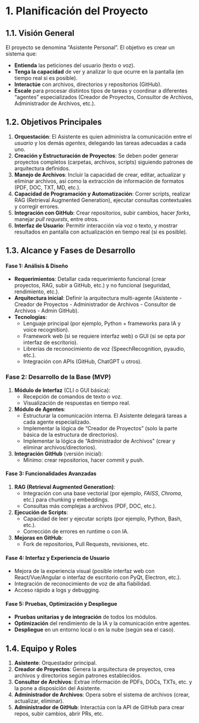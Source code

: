 # 1. Planificación del Proyecto

## 1.1. Visión General

El proyecto se denomina “Asistente Personal”. El objetivo es crear un sistema que:

- **Entienda** las peticiones del usuario (texto o voz).
- **Tenga la capacidad** de ver y analizar lo que ocurre en la pantalla (en tiempo real si es posible).
- **Interactúe** con archivos, directorios y repositorios (GitHub).
- **Escale** para procesar distintos tipos de tareas y coordinar a diferentes “agentes” especializados (Creador de Proyectos, Consultor de Archivos, Administrador de Archivos, etc.).

## 1.2. Objetivos Principales

1. **Orquestación**: El Asistente es quien administra la comunicación entre el _usuario_ y los demás _agentes_, delegando las tareas adecuadas a cada uno.
2. **Creación y Estructuración de Proyectos**: Se deben poder generar proyectos completos (carpetas, archivos, scripts) siguiendo patrones de arquitectura definidos.
3. **Manejo de Archivos**: Incluir la capacidad de crear, editar, actualizar y eliminar archivos, así como la extracción de información de formatos (PDF, DOC, TXT, MD, etc.).
4. **Capacidad de Programación y Automatización**: Correr scripts, realizar RAG (Retrieval Augmented Generation), ejecutar consultas contextuales y corregir errores.
5. **Integración con GitHub**: Crear repositorios, subir cambios, hacer _forks_, manejar _pull requests_, entre otros.
6. **Interfaz de Usuario**: Permitir interacción vía voz o texto, y mostrar resultados en pantalla con actualización en tiempo real (si es posible).

## 1.3. Alcance y Fases de Desarrollo

#### Fase 1: **Análisis & Diseño**

- **Requerimientos**: Detallar cada requerimiento funcional (crear proyectos, RAG, subir a GitHub, etc.) y no funcional (seguridad, rendimiento, etc.).
- **Arquitectura inicial**: Definir la arquitectura multi-agente (Asistente - Creador de Proyectos - Administrador de Archivos - Consultor de Archivos - Admin GitHub).
- **Tecnologías**:
    - Lenguaje principal (por ejemplo, Python + frameworks para IA y voice recognition).
    - Framework web (si se requiere interfaz web) o GUI (si se opta por interfaz de escritorio).
    - Librerías de reconocimiento de voz (SpeechRecognition, pyaudio, etc.).
    - Integración con APIs (GitHub, ChatGPT u otros).

### Fase 2: **Desarrollo de la Base (MVP)**

1. **Módulo de Interfaz** (CLI o GUI básica):
    - Recepción de comandos de texto o voz.
    - Visualización de respuestas en tiempo real.
2. **Módulo de Agentes**:
    - Estructurar la comunicación interna. El Asistente delegará tareas a cada agente especializado.
    - Implementar la lógica de “Creador de Proyectos” (solo la parte básica de la estructura de directorios).
    - Implementar la lógica de “Administrador de Archivos” (crear y eliminar archivos/directorios).
3. **Integración GitHub** (versión inicial):
    - Mínimo: crear repositorios, hacer commit y push.

#### Fase 3: **Funcionalidades Avanzadas**

1. **RAG (Retrieval Augmented Generation)**:
    - Integración con una base vectorial (por ejemplo, _FAISS_, _Chroma_, etc.) para chunking y embeddings.
    - Consultas más complejas a archivos (PDF, DOC, etc.).
2. **Ejecución de Scripts**:
    - Capacidad de leer y ejecutar scripts (por ejemplo, Python, Bash, etc.).
    - Corrección de errores en runtime o con IA.
3. **Mejoras en GitHub**:
    - Fork de repositorios, Pull Requests, revisiones, etc.

#### Fase 4: **Interfaz y Experiencia de Usuario**

- Mejora de la experiencia visual (posible interfaz web con React/Vue/Angular o interfaz de escritorio con PyQt, Electron, etc.).
- Integración de reconocimiento de voz de alta fiabilidad.
- Acceso rápido a logs y debugging.

#### Fase 5: **Pruebas, Optimización y Despliegue**

- **Pruebas unitarias y de integración** de todos los módulos.
- **Optimización** del rendimiento de la IA y la comunicación entre agentes.
- **Despliegue** en un entorno local o en la nube (según sea el caso).

## 1.4. Equipo y Roles

1. **Asistente**: Orquestador principal.
2. **Creador de Proyectos**: Genera la arquitectura de proyectos, crea archivos y directorios según patrones establecidos.
3. **Consultor de Archivos**: Extrae información de PDFs, DOCs, TXTs, etc. y la pone a disposición del Asistente.
4. **Administrador de Archivos**: Opera sobre el sistema de archivos (crear, actualizar, eliminar).
5. **Administrador de GitHub**: Interactúa con la API de GitHub para crear repos, subir cambios, abrir PRs, etc.